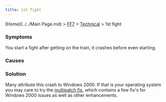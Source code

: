 ```yaml
---
title: 1st fight
---
```


[Home](../../Main Page.md) > [FF7](../../FF7.md) > [Technical](../Technical.md) > 1st fight

### Symptoms

You start a fight after getting on the train, it crashes before even starting.

### Causes

### Solution

Many attribute this crash to Windows 2000. If that is your operating system you may care to try the [multipatch fix](http://forums.qhimm.com/index.php?topic=4473.0), which contains a few fix's for Windows 2000 issues as well as other enhancements.
